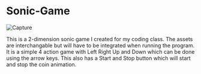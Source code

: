 # Sonic-Game

![Capture](https://user-images.githubusercontent.com/118406958/230498979-44f84bc3-d53a-4c96-8825-39f1315b370c.PNG)


This is a 2-dimension sonic game I created for my coding class. The assets are interchangable but will have to be integrated when running the program. It is a simple 4 action game with Left Right Up and Down which can be done using the arrow keys. This also has a Start and Stop button which will start and stop the coin animation. 

